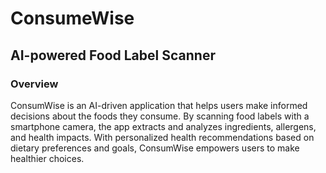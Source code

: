 # ConsumeWise
## AI-powered Food Label Scanner
### Overview
ConsumWise is an AI-driven application that helps users make informed decisions about the foods they consume. By scanning food labels with a smartphone camera, the app extracts and analyzes ingredients, allergens, and health impacts. With personalized health recommendations based on dietary preferences and goals, ConsumWise empowers users to make healthier choices.
